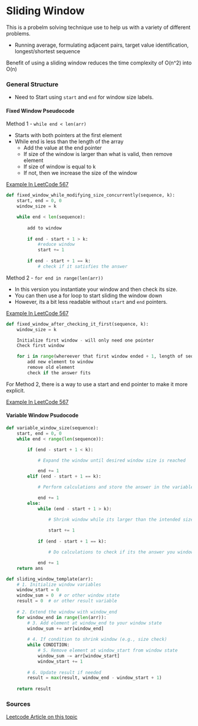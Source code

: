 # Sliding Window

This is a probelm solving technique use to help us with a variety of different problems.
- Running average, formulating adjacent pairs, target value identification, longest/shortest sequence

Benefit of using a sliding window reduces the time complexity of O(n^2) into O(n)

### General Structure

- Need to Start using `start` and `end` for window size labels.

#### Fixed Window Pseudocode

Method 1 - `while end < len(arr)`
- Starts with both pointers at the first element
- While end is less than the length of the array
    - Add the value at the end pointer
    - If size of the window is larger than what is valid, then remove element
    - If size of window is equal to k
    - If not, then we increase the size of the window

[Example In LeetCode 567](/algorithms/sliding-window/lc-567-permutation-in-string-template.py)

```python
def fixed_window_while_modifying_size_concurrently(sequence, k):
    start, end = 0, 0
    window_size = k

    while end < len(sequence):
        
        add to window
        
        if end - start + 1 > k:
            #reduce window
            start += 1
        
        if end - start + 1 == k:
            # check if it satisfies the answer
```


Method 2 - `for end in range(len(arr))`
- In this version you instantiate your window and then check its size.
- You can then use a for loop to start sliding the window down
- However, its a bit less readable without `start` and `end` pointers.

[Example In LeetCode 567](/algorithms/sliding-window/lc-567-permutation-in-string-for-loop.py)

```python
def fixed_window_after_checking_it_first(sequence, k):
    window_size = k

    Initialize first window - will only need one pointer
    Check first window

    for i in range(whereever that first window ended + 1, length of sequence):
        add new element to window
        remove old element
        check if the answer fits
```

For Method 2, there is a way to use a start and end pointer to make it more explicit.

[Example In LeetCode 567](/algorithms/sliding-window/lc-567-permutation-in-string-initialization.py)


#### Variable Window Psudocode

```python
def variable_window_size(sequence):
    start, end = 0, 0
    while end < range(len(sequence)):

        if (end - start + 1 < k):

            # Expand the window until desired window size is reached

            end += 1
        elif (end - start + 1 == k):

            # Perform calculations and store the answer in the variable

            end += 1
        else:
            while (end - start + 1 > k):

                # Shrink window while its larger than the intended size
                
                start += 1
            
            if (end - start + 1 == k):

                # Do calculations to check if its the answer you window_start

            end += 1
    return ans
```



```python
def sliding_window_template(arr):
    # 1. Initialize window variables
    window_start = 0
    window_sum = 0  # or other window state
    result = 0  # or other result variable
    
    # 2. Extend the window with window_end
    for window_end in range(len(arr)):
        # 3. Add element at window_end to your window state
        window_sum += arr[window_end]
        
        # 4. If condition to shrink window (e.g., size check)
        while CONDITION:
            # 5. Remove element at window_start from window state
            window_sum -= arr[window_start]
            window_start += 1
            
        # 6. Update result if needed
        result = max(result, window_end - window_start + 1)
    
    return result
```


### Sources

[Leetcode Article on this topic](https://leetcode.com/discuss/interview-question/3722472/mastering-sliding-window-technique-a-comprehensive-guide)